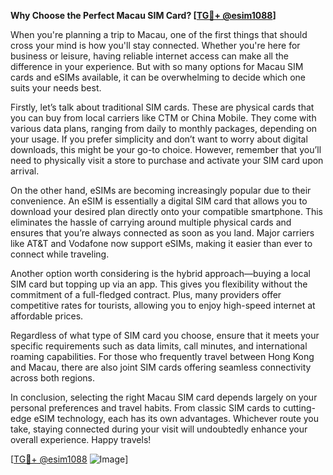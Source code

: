 **Why Choose the Perfect Macau SIM Card? [[TG💪+ @esim1088](https://t.me/s/esim1088)]**

When you're planning a trip to Macau, one of the first things that should cross your mind is how you'll stay connected. Whether you're here for business or leisure, having reliable internet access can make all the difference in your experience. But with so many options for Macau SIM cards and eSIMs available, it can be overwhelming to decide which one suits your needs best.

Firstly, let’s talk about traditional SIM cards. These are physical cards that you can buy from local carriers like CTM or China Mobile. They come with various data plans, ranging from daily to monthly packages, depending on your usage. If you prefer simplicity and don’t want to worry about digital downloads, this might be your go-to choice. However, remember that you’ll need to physically visit a store to purchase and activate your SIM card upon arrival.

On the other hand, eSIMs are becoming increasingly popular due to their convenience. An eSIM is essentially a digital SIM card that allows you to download your desired plan directly onto your compatible smartphone. This eliminates the hassle of carrying around multiple physical cards and ensures that you’re always connected as soon as you land. Major carriers like AT&T and Vodafone now support eSIMs, making it easier than ever to connect while traveling.

Another option worth considering is the hybrid approach—buying a local SIM card but topping up via an app. This gives you flexibility without the commitment of a full-fledged contract. Plus, many providers offer competitive rates for tourists, allowing you to enjoy high-speed internet at affordable prices.

Regardless of what type of SIM card you choose, ensure that it meets your specific requirements such as data limits, call minutes, and international roaming capabilities. For those who frequently travel between Hong Kong and Macau, there are also joint SIM cards offering seamless connectivity across both regions.

In conclusion, selecting the right Macau SIM card depends largely on your personal preferences and travel habits. From classic SIM cards to cutting-edge eSIM technology, each has its own advantages. Whichever route you take, staying connected during your visit will undoubtedly enhance your overall experience. Happy travels!

[[TG💪+ @esim1088](https://t.me/s/esim1088) ![Image](https://i.postimg.cc/Y0z9fWf4/image.png)]